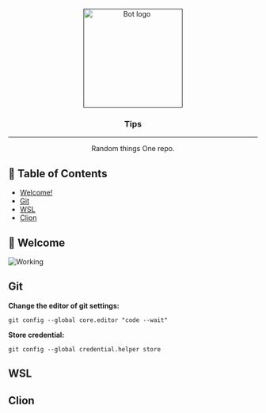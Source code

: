 <p align="center">
  <a href="" rel="noopener">
 <img width=200px height=200px src="https://i.imgur.com/FxL5qM0.jpg" alt="Bot logo"></a>
</p>

<h3 align="center">Tips</h3>

<div align="center">

</div>

---

<p align="center"> Random things One repo. 
    <br> 
</p>

## 📝 Table of Contents

- [Welcome!](#Welcome)
- [Git](#git)
- [WSL](#wsl)
- [Clion](#clion)


## 🎥 Welcome <a name = "Welcome"></a>

![Working](https://media.giphy.com/media/20NLMBm0BkUOwNljwv/giphy.gif)


## Git <a name = "git"></a>

**Change the editor of git settings:**

```
git config --global core.editor "code --wait"
```

**Store credential:**
```
git config --global credential.helper store
```

## WSL <a name = "wsl"></a>

## Clion <a name = "clion"></a>
